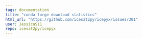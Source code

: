 ```yaml
---
tags: documentation
title: "conda-forge download statistics"
html_url: "https://github.com/icesat2py/icepyx/issues/301"
user: JessicaS11
repo: icesat2py/icepyx
---
```


